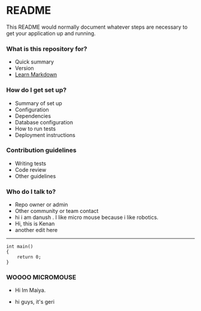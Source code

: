 # README #

This README would normally document whatever steps are necessary to get your application up and running.

### What is this repository for? ###

* Quick summary
* Version
* [Learn Markdown](https://bitbucket.org/tutorials/markdowndemo)

### How do I get set up? ###

* Summary of set up
* Configuration
* Dependencies
* Database configuration
* How to run tests
* Deployment instructions

### Contribution guidelines ###

* Writing tests
* Code review
* Other guidelines

### Who do I talk to? ###

* Repo owner or admin
* Other community or team contact
* hi i am danush . I like micro mouse because i like robotics.
* Hi, this is Kenan
* another edit here
-------

````
int main()
{
	return 0;}
````

### WOOOO MICROMOUSE


* Hi Im Maiya.

* hi guys, it's geri
